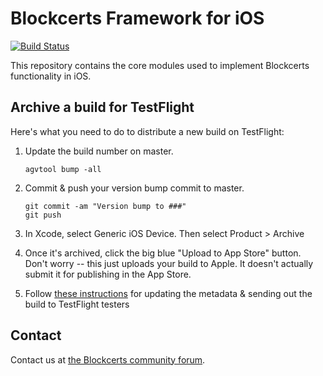# Blockcerts Framework for iOS
[![Build Status](https://travis-ci.org/blockchain-certificates/cert-wallet.svg?branch=master)](https://travis-ci.org/blockchain-certificates/cert-wallet)

This repository contains the core modules used to implement Blockcerts functionality in iOS. 

## Archive a build for TestFlight
Here's what you need to do to distribute a new build on TestFlight:

1. Update the build number on master.
    ```
    agvtool bump -all
    ```
2. Commit & push your version bump commit to master.

    ```
    git commit -am "Version bump to ###"
    git push
    ```
3. In Xcode, select Generic iOS Device. Then select Product > Archive
4. Once it's archived, click the big blue "Upload to App Store" button. Don't worry -- this just uploads your build to Apple. It doesn't actually submit it for publishing in the App Store.
5. Follow [these instructions](https://developer.apple.com/library/ios/documentation/LanguagesUtilities/Conceptual/iTunesConnect_Guide/Chapters/BetaTestingTheApp.html#//apple_ref/doc/uid/TP40011225-CH35) for updating the metadata & sending out the build to TestFlight testers

## Contact
Contact us at [the Blockcerts community forum](http://community.blockcerts.org/).
